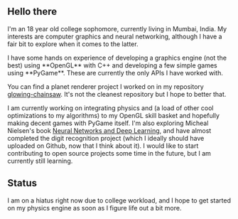 ## Hello there

<p>I'm an 18 year old college sophomore, currently living in Mumbai, India. My interests are computer graphics and neural networking, although I have a fair bit to explore when it comes to the latter.</p>

<p>I have some hands on experience of developing a graphics engine (not the best) using **OpenGL** with C++ and developing a few simple games using **PyGame**. These are currently the only APIs I have worked with.</p>

You can find a planet renderer project I worked on in my repository [glowing-chainsaw](https://github.com/sanidhyaanand/glowing-chainsaw). It's not the cleanest repository but I hope to better that.

I am currently working on integrating physics and (a load of other cool optimizations to my algorithms) to my OpenGL skill basket and hopefully making decent games with PyGame itself. 
I'm also exploring Micheal Nielsen's book [Neural Networks and Deep Learning](http://neuralnetworksanddeeplearning.com/), and have almost completed the digit recognition project (which I ideally should have uploaded on Github, now that I think about it). I would like to start contributing to open source projects some time in the future, but I am currently still learning.

## Status
I am on a hiatus right now due to college workload, and I hope to get started on my physics engine as soon as I figure life out a bit more.
